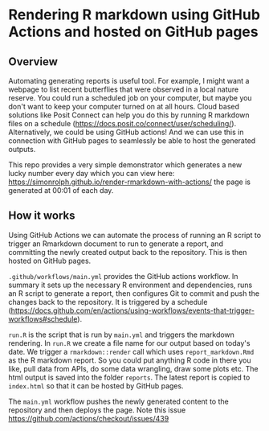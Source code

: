 # Rendering R markdown using GitHub Actions and hosted on GitHub pages

## Overview

Automating generating reports is useful tool. For example, I might want a webpage to list recent butterflies that were observed in a local nature reserve. You could run a scheduled job on your computer, but maybe you don't want to keep your computer turned on at all hours. Cloud based solutions like Posit Connect can help you do this by running R markdown files on a schedule (https://docs.posit.co/connect/user/scheduling/). Alternatively, we could be using GitHub actions! And we can use this in connection with GitHub pages to seamlessly be able to host the generated outputs.

This repo provides a very simple demonstrator which generates a new lucky number every day which you can view here: https://simonrolph.github.io/render-rmarkdown-with-actions/ the page is generated at 00:01 of each day.

## How it works

Using GitHub Actions we can automate the process of running an R script to trigger an Rmarkdown document to run to generate a report, and committing the newly created output back to the repository. This is then hosted on GitHub pages.

`.github/workflows/main.yml` provides the GitHub actions workflow. In summary it sets up the necessary R environment and dependencies, runs an R script to generate a report, then configures Git to commit and push the changes back to the repository. It is triggered by a schedule (https://docs.github.com/en/actions/using-workflows/events-that-trigger-workflows#schedule). 

`run.R` is the script that is run by `main.yml` and triggers the markdown rendering. In `run.R` we create a file name for our output based on today's date. We trigger a `rmarkdown::render` call which uses  `report_markdown.Rmd` as the R markdown report. So you could put anything R code in there you like, pull data from APIs, do some data wrangling, draw some plots etc. The html output is saved into the folder `reports`. The latest report is copied to `index.html` so that it can be hosted by GitHub pages.

The `main.yml` workflow pushes the newly generated content to the repository and then deploys the page. Note this issue https://github.com/actions/checkout/issues/439
